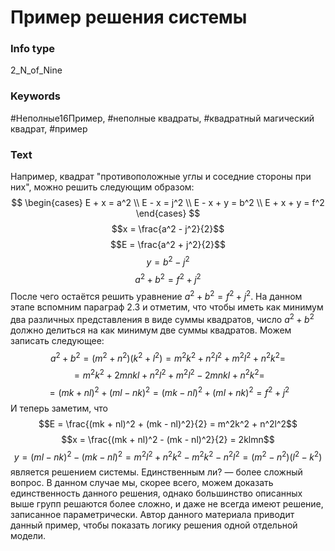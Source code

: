 # Пример решения системы
### Info type
2_N_of_Nine
### Keywords
#Неполные16Пример, #неполные квадраты, #квадратный магический квадрат, #пример
### Text
Например, квадрат "противоположные углы и соседние стороны при них", можно решить следующим образом:
$$
\begin{cases}
E + x = a^2 \\
E - x = j^2 \\
E - x + y = b^2 \\
E + x + y = f^2
\end{cases}
$$
$$x = \frac{a^2 - j^2}{2}$$
$$E = \frac{a^2 + j^2}{2}$$
$$y = b^2 - j^2$$
$$a^2 + b^2 = f^2 + j^2$$
После чего остаётся решить уравнение $a^2 + b^2 = f^2 + j^2$. На данном этапе вспомним параграф 2.3 и отметим, что чтобы иметь как минимум два различных представления в виде суммы квадратов, число $a^2 + b^2$ должно делиться на как минимум две суммы квадратов. Можем записать следующее:
$$a^2 + b^2 = (m^2 + n^2)(k^2 + l^2) = m^2k^2 + n^2l^2 + m^2l^2 + n^2k^2 =$$
$$= m^2k^2 + 2mnkl + n^2l^2 + m^2l^2 - 2mnkl + n^2k^2 =$$
$$= (mk + nl)^2 + (ml - nk)^2 = (mk - nl)^2 + (ml + nk)^2 = f^2 + j^2$$
И теперь заметим, что
$$E = \frac{(mk + nl)^2 + (mk - nl)^2}{2} = m^2k^2 + n^2l^2$$
$$x = \frac{(mk + nl)^2 - (mk - nl)^2}{2} = 2klmn$$
$$y = (ml - nk)^2 - (mk - nl)^2 = m^2l^2 + n^2k^2 - m^2k^2 - n^2l^2 = (m^2 - n^2)(l^2 - k^2)$$
является решением системы. Единственным ли? — более сложный вопрос. В данном случае мы, скорее всего, можем доказать единственность данного решения, однако большинство описанных выше групп решаются более сложно, и даже не всегда имеют решение, записанное параметрически. Автор данного материала приводит данный пример, чтобы показать логику решения одной отдельной модели.